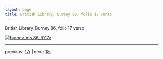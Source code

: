 ```yaml
---
layout: page
title: British Library, Burney 86, folio 17 verso
---
```


British Library, Burney 86, folio 17 verso

[![burney_ms_86_f017v](http://www.homermultitext.org/iipsrv?IIIF=/project/homer/pyramidal/deepzoom/bl/burney86imgs/v1/burney_ms_86_f017v.tif/full/800,/0/default.jpg)](http://www.homermultitext.org/ict2/?urn=urn:cite2:bl:burney86imgs.v1:burney_ms_86_f017v) 

---

previous:  [17r](../17r/) | next: [18r](../18r/)